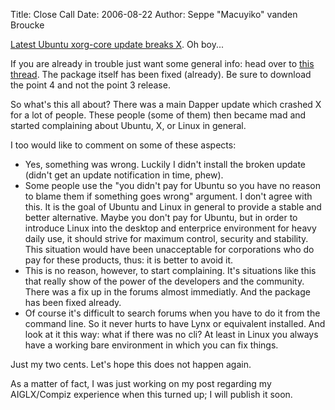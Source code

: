 Title: Close Call
Date: 2006-08-22
Author: Seppe "Macuyiko" vanden Broucke

[Latest Ubuntu xorg-core update breaks X](http://digg.com/linux_unix/Latest_Ubuntu_xorg_core_update_breaks_X). Oh boy...  
If you are already in trouble just want some general info: head over to [this thread](http://ubuntuforums.org/showthread.php?t=241254). The package itself has been fixed (already). Be sure to download the point 4 and not the point 3 release.  
So what's this all about? There was a main Dapper update which crashed X for a lot of people. These people (some of them) then became mad and started complaining about Ubuntu, X, or Linux in general.  I too would like to comment on some of these aspects:  * Yes, something was wrong. Luckily I didn't install the broken update (didn't get an update notification in time, phew).* Some people use the "you didn't pay for Ubuntu so you have no reason to blame them if something goes wrong" argument. I don't agree with this. It is the goal of Ubuntu and Linux in general to provide a stable and better alternative. Maybe you don't pay for Ubuntu, but in order to introduce Linux into the desktop and enterprice environment for heavy daily use, it should strive for maximum control, security and stability. This situation would have been unacceptable for corporations who do pay for these products, thus: it is better to avoid it.* This is no reason, however, to start complaining. It's situations like this that really show of the power of the developers and the community. There was a fix up in the forums almost immediatly. And the package has been fixed already.* Of course it's difficult to search forums when you have to do it from the command line. So it never hurts to have Lynx or equivalent installed. And look at it this way: what if there was no cli? At least in Linux you always have a working bare environment in which you can fix things.
Just my two cents. Let's hope this does not happen again.  
As a matter of fact, I was just working on my post regarding my AIGLX/Compiz experience when this turned up; I will publish it soon. 
